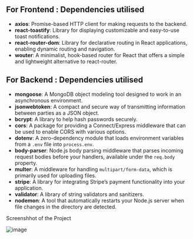 ## For Frontend : Dependencies utilised

- **axios**: Promise-based HTTP client for making requests to the backend.
- **react-toastify**: Library for displaying customizable and easy-to-use toast notifications.
- **react-router-dom**: Library for declarative routing in React applications, enabling dynamic routing and navigation.
- **wouter**: A minimalist, hook-based router for React that offers a simple and lightweight alternative to react-router.

## For Backend : Dependencies utilised

- **mongoose**: A MongoDB object modeling tool designed to work in an asynchronous environment.
- **jsonwebtoken**: A compact and secure way of transmitting information between parties as a JSON object.
- **bcrypt**: A library to help hash passwords securely.
- **cors**: A package for providing a Connect/Express middleware that can be used to enable CORS with various options.
- **dotenv**: A zero-dependency module that loads environment variables from a `.env` file into `process.env`.
- **body-parser**: Node.js body parsing middleware that parses incoming request bodies before your handlers, available under the `req.body` property.
- **multer**: A middleware for handling `multipart/form-data`, which is primarily used for uploading files.
- **stripe**: A library for integrating Stripe’s payment functionality into your application.
- **validator**: A library of string validators and sanitizers.
- **nodemon**: A tool that automatically restarts your Node.js server when file changes in the directory are detected.


Screenshhot of the Project

![image](https://github.com/user-attachments/assets/4c752288-0eca-4893-a3b2-cf3833e8afc9)

